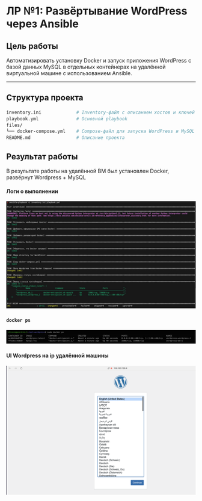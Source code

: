 # ЛР №1: Развёртывание WordPress через Ansible

## Цель работы

Автоматизировать установку Docker и запуск приложения WordPress с базой данных MySQL в отдельных контейнерах на удалённой виртуальной машине с использованием Ansible.

---

## Структура проекта

```bash
inventory.ini             # Inventory-файл с описанием хостов и ключей
playbook.yml              # Основной playbook
files/
└── docker-compose.yml    # Compose-файл для запуска WordPress и MySQL
README.md                 # Описание проекта
```

## Результат работы

В результате работы на удалённой ВМ был установлен Docker, развёрнут Wordpress + MySQL  
#### Логи о выполнении
![alt text](img/logs.jpg)
#### ```docker ps```
![alt text](img/docker-ps.png)
#### UI Wordpress на ip удалённой машины
![alt text](img/wp-ui.png)
